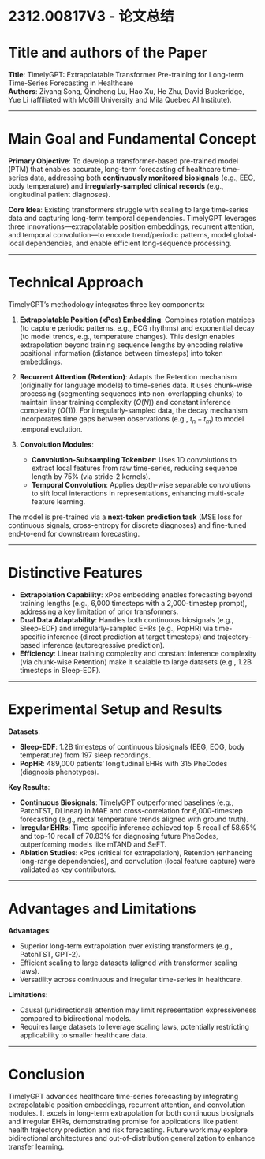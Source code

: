 # 2312.00817V3 - 论文总结



# Title and authors of the Paper  
**Title**: TimelyGPT: Extrapolatable Transformer Pre-training for Long-term Time-Series Forecasting in Healthcare  
**Authors**: Ziyang Song, Qincheng Lu, Hao Xu, He Zhu, David Buckeridge, Yue Li (affiliated with McGill University and Mila Quebec AI Institute).  

---

# Main Goal and Fundamental Concept  
**Primary Objective**: To develop a transformer-based pre-trained model (PTM) that enables accurate, long-term forecasting of healthcare time-series data, addressing both **continuously monitored biosignals** (e.g., EEG, body temperature) and **irregularly-sampled clinical records** (e.g., longitudinal patient diagnoses).  

**Core Idea**: Existing transformers struggle with scaling to large time-series data and capturing long-term temporal dependencies. TimelyGPT leverages three innovations—extrapolatable position embeddings, recurrent attention, and temporal convolution—to encode trend/periodic patterns, model global-local dependencies, and enable efficient long-sequence processing.  

---

# Technical Approach  
TimelyGPT’s methodology integrates three key components:  

1. **Extrapolatable Position (xPos) Embedding**: Combines rotation matrices (to capture periodic patterns, e.g., ECG rhythms) and exponential decay (to model trends, e.g., temperature changes). This design enables extrapolation beyond training sequence lengths by encoding relative positional information (distance between timesteps) into token embeddings.  

2. **Recurrent Attention (Retention)**: Adapts the Retention mechanism (originally for language models) to time-series data. It uses chunk-wise processing (segmenting sequences into non-overlapping chunks) to maintain linear training complexity ($O(N)$) and constant inference complexity ($O(1)$). For irregularly-sampled data, the decay mechanism incorporates time gaps between observations (e.g., $t_n - t_m$) to model temporal evolution.  

3. **Convolution Modules**:  
   - **Convolution-Subsampling Tokenizer**: Uses 1D convolutions to extract local features from raw time-series, reducing sequence length by 75% (via stride-2 kernels).  
   - **Temporal Convolution**: Applies depth-wise separable convolutions to sift local interactions in representations, enhancing multi-scale feature learning.  

The model is pre-trained via a **next-token prediction task** (MSE loss for continuous signals, cross-entropy for discrete diagnoses) and fine-tuned end-to-end for downstream forecasting.  

---

# Distinctive Features  
- **Extrapolation Capability**: xPos embedding enables forecasting beyond training lengths (e.g., 6,000 timesteps with a 2,000-timestep prompt), addressing a key limitation of prior transformers.  
- **Dual Data Adaptability**: Handles both continuous biosignals (e.g., Sleep-EDF) and irregularly-sampled EHRs (e.g., PopHR) via time-specific inference (direct prediction at target timesteps) and trajectory-based inference (autoregressive prediction).  
- **Efficiency**: Linear training complexity and constant inference complexity (via chunk-wise Retention) make it scalable to large datasets (e.g., 1.2B timesteps in Sleep-EDF).  

---

# Experimental Setup and Results  
**Datasets**:  
- **Sleep-EDF**: 1.2B timesteps of continuous biosignals (EEG, EOG, body temperature) from 197 sleep recordings.  
- **PopHR**: 489,000 patients’ longitudinal EHRs with 315 PheCodes (diagnosis phenotypes).  

**Key Results**:  
- **Continuous Biosignals**: TimelyGPT outperformed baselines (e.g., PatchTST, DLinear) in MAE and cross-correlation for 6,000-timestep forecasting (e.g., rectal temperature trends aligned with ground truth).  
- **Irregular EHRs**: Time-specific inference achieved top-5 recall of 58.65% and top-10 recall of 70.83% for diagnosing future PheCodes, outperforming models like mTAND and SeFT.  
- **Ablation Studies**: xPos (critical for extrapolation), Retention (enhancing long-range dependencies), and convolution (local feature capture) were validated as key contributors.  

---

# Advantages and Limitations  
**Advantages**:  
- Superior long-term extrapolation over existing transformers (e.g., PatchTST, GPT-2).  
- Efficient scaling to large datasets (aligned with transformer scaling laws).  
- Versatility across continuous and irregular time-series in healthcare.  

**Limitations**:  
- Causal (unidirectional) attention may limit representation expressiveness compared to bidirectional models.  
- Requires large datasets to leverage scaling laws, potentially restricting applicability to smaller healthcare data.  

---

# Conclusion  
TimelyGPT advances healthcare time-series forecasting by integrating extrapolatable position embeddings, recurrent attention, and convolution modules. It excels in long-term extrapolation for both continuous biosignals and irregular EHRs, demonstrating promise for applications like patient health trajectory prediction and risk forecasting. Future work may explore bidirectional architectures and out-of-distribution generalization to enhance transfer learning.